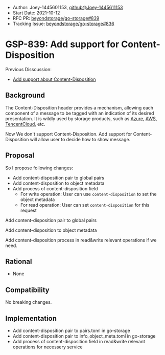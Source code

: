 - Author: Joey-1445601153,  <github@Joey-1445611153>
- Start Date: 2021-10-12
- RFC PR: [beyondstorage/go-storage#839](https://github.com/beyondstorage/go-storage/issues/839)
- Tracking Issue: [beyondstorage/go-storage#836](https://github.com/beyondstorage/go-storage/issues/836)

# GSP-839: Add support for Content-Disposition
Previous Disscussion:
- [Add support about Content-Disposition](https://forum.beyondstorage.io/t/topic/227)

## Background

The Content-Disposition header provides a mechanism, allowing each component of a message to be tagged with an indication of its desired presentation. It is wildly used by storage products, such as [Azure](https://docs.microsoft.com/en-us/rest/api/storageservices/set-blob-properties), [AWS](https://docs.aws.amazon.com/AmazonS3/latest/API/RESTObjectPOST.html),  [TencentCloud](https://cloud.tencent.com/developer/section/1189916), etc.

Now We don't support Content-Disposition. Add support for Content-Disposition will allow user to decide how to show message. 

## Proposal

So I propose following changes:

- Add content-disposition pair to global pairs
- Add content-disposition to object metadata
- Add process of content-disposition field
  - For write operation: User can use `content-disposition` to set the object metadata
  - For read operation: User can set `content-disposition` for this request

Add content-disposition pair to global pairs

Add content-disposition to object metadata

Add content-disposition process in read&write relevant operations if we need.

## Rational

- None

## Compatibility

No breaking changes.

## Implementation

- Add content-disposition pair to pairs.toml in go-storage
- Add content-disposition pair to info_object_meta.toml in go-storage
- Add process of content-disposition field in read&write relevant operations for necessery service
